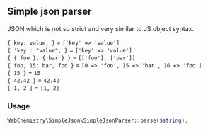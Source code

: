 ## Simple json parser

JSON which is not so strict and very similar to JS object syntax.


`{ key: value, }` = ` ['key' => 'value'] ` \
`{ 'key': "value", }` = ` ['key' => 'value'] ` \
`{ { foo }, { bar } }` = ` [['foo'], ['bar']] ` \
`{ foo, 15: bar, foo }` = ` [0 => 'foo', 15 => 'bar', 16 => 'foo'] ` \
`{ 15 }` = ` 15 ` \
`{ 42.42 }` = ` 42.42 ` \
`[ 1, 2 ]` = ` [1, 2] ` 


### Usage

```php
WebChemistry\SimpleJson\SimpleJsonParser::parse($string);
```
